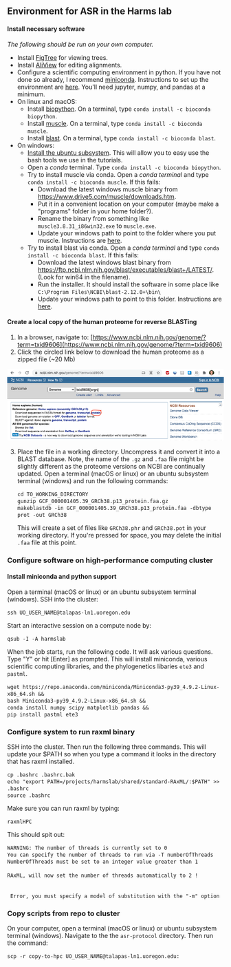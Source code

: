 ## Environment for ASR in the Harms lab

#### Install necessary software

*The following should be run on your own computer.*

+ Install [FigTree](http://tree.bio.ed.ac.uk/software/figtree/) for viewing trees.
+ Install [AliView](https://ormbunkar.se/aliview/) for editing alignments. 
+ Configure a scientific computing environment in python.  If you have not done so already, I recommend [miniconda](https://docs.conda.io/en/latest/miniconda.html).  Instructions to set up the environment are [here](https://python-for-scientists.readthedocs.io/en/latest/).  You'll need jupyter, numpy, and pandas at a minimum.
+ On linux and macOS: 
  + Install [biopython](https://biopython.org/). On a terminal, type `conda install -c bioconda biopython`.
  + Install [muscle](https://www.drive5.com/muscle/). On a terminal, type `conda install -c bioconda muscle`. 
  + Install [blast](https://ftp.ncbi.nlm.nih.gov/blast/executables/blast+/LATEST/). On a terminal, type `conda install -c bioconda blast`. 
+ On windows:
  + [Install the ubuntu subsystem](https://docs.microsoft.com/en-us/windows/wsl/install-win10).  This will allow you to easy use the bash tools we use in the tutorials.
  + Open a *conda* terminal.  Type `conda install -c bioconda biopython`.
  + Try to install muscle via conda. Open a *conda terminal* and type `conda install -c bioconda muscle`. If this fails:
    + Download the latest windows muscle binary from https://www.drive5.com/muscle/downloads.htm.
    + Put it in a convenient location on your computer (maybe make a "programs" folder in your home folder?). 
    + Rename the binary from something like `muscle3.8.31_i86win32.exe` to `muscle.exe`.
    + Update your windows path to point to the folder where you put muscle. Instructions are [here](https://www.c-sharpcorner.com/article/add-a-directory-to-path-environment-variable-in-windows-10/). 
  + Try to install blast via conda.  Open a *conda terminal* and type `conda install -c bioconda blast`.  If this fails:
    + Download the latest windows blast binary from https://ftp.ncbi.nlm.nih.gov/blast/executables/blast+/LATEST/. (Look for win64 in the filename).
    + Run the installer. It should install the software in some place like `C:\Program Files\NCBI\blast-2.12.0+\bin\`
    + Update your windows path to point to this folder. Instructions are [here](https://www.c-sharpcorner.com/article/add-a-directory-to-path-environment-variable-in-windows-10/). 

#### Create a local copy of the human proteome for reverse BLASTing

1. In a browser, navigate to: [https://www.ncbi.nlm.nih.gov/genome/?term=txid9606](https://www.ncbi.nlm.nih.gov/genome/?term=txid9606)
2. Click the circled link below to download the human proteome as a zipped file (~20 Mb)

![yo](img/human-proteome-download.png)

3. Place the file in a working directory. Uncompress it and convert it into a BLAST database. Note, the name of the `.gz` and `.faa` file might be slightly different as the proteome versions on NCBI are continually updated. Open a terminal (macOS or linux) or an ubuntu subsystem terminal (windows) and run the following commands:

   ```
   cd TO_WORKING_DIRECTORY
   gunzip GCF_000001405.39_GRCh38.p13_protein.faa.gz
   makeblastdb -in GCF_000001405.39_GRCh38.p13_protein.faa -dbtype prot -out GRCh38
   ```
   
   This will create a set of files like `GRCh38.phr` and `GRCh38.pot` in your working directory. If you're pressed for space, you may delete the initial `.faa` file at this point. 

### Configure software on high-performance computing cluster

#### Install miniconda and python support

Open a terminal (macOS or linux) or an ubuntu subsystem terminal (windows).  SSH into the cluster:

```
ssh UO_USER_NAME@talapas-ln1.uoregon.edu
```

Start an interactive session on a compute node by:

```
qsub -I -A harmslab
```

When the job starts, run the following code. It will ask various questions. Type "Y" or hit [Enter] as prompted. This will install miniconda, various scientific computing libraries, and the phylogenetics libaries `ete3` and `pastml`. 

```
wget https://repo.anaconda.com/miniconda/Miniconda3-py39_4.9.2-Linux-x86_64.sh &&
bash Miniconda3-py39_4.9.2-Linux-x86_64.sh &&
conda install numpy scipy matplotlib pandas &&
pip install pastml ete3
```

### Configure system to run raxml binary

SSH into the cluster. Then run the following three commands. This will update your $PATH so when you type a command it looks in the directory that has raxml installed. 

```
cp .bashrc .bashrc.bak
echo "export PATH=/projects/harmslab/shared/standard-RAxML/:$PATH" >> .bashrc
source .bashrc
```

Make sure you can run raxml by typing:

```
raxmlHPC
```

This should spit out:

```
WARNING: The number of threads is currently set to 0
You can specify the number of threads to run via -T numberOfThreads
NumberOfThreads must be set to an integer value greater than 1

RAxML, will now set the number of threads automatically to 2 !


 Error, you must specify a model of substitution with the "-m" option
```

### Copy scripts from repo to cluster

On your computer, open a terminal (macOS or linux) or ubuntu subsystem terminal (windows). Navigate to the the `asr-protocol` directory.  Then run the command:

```
scp -r copy-to-hpc UO_USER_NAME@talapas-ln1.uoregon.edu:
```



